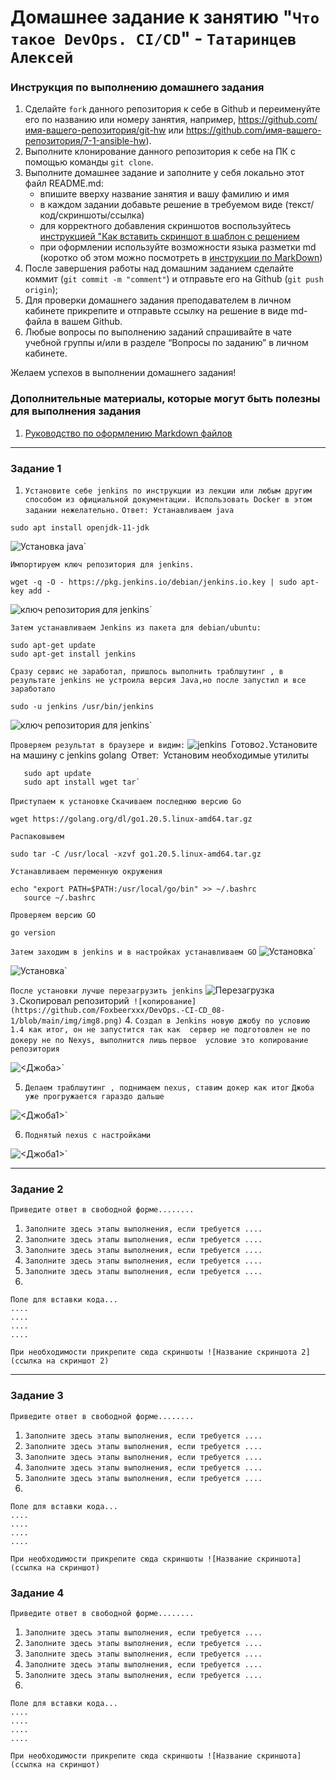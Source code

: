 # Домашнее задание к занятию "`Что такое DevOps. CI/CD`" - `Татаринцев Алексей`


### Инструкция по выполнению домашнего задания

   1. Сделайте `fork` данного репозитория к себе в Github и переименуйте его по названию или номеру занятия, например, https://github.com/имя-вашего-репозитория/git-hw или  https://github.com/имя-вашего-репозитория/7-1-ansible-hw).
   2. Выполните клонирование данного репозитория к себе на ПК с помощью команды `git clone`.
   3. Выполните домашнее задание и заполните у себя локально этот файл README.md:
      - впишите вверху название занятия и вашу фамилию и имя
      - в каждом задании добавьте решение в требуемом виде (текст/код/скриншоты/ссылка)
      - для корректного добавления скриншотов воспользуйтесь [инструкцией "Как вставить скриншот в шаблон с решением](https://github.com/netology-code/sys-pattern-homework/blob/main/screen-instruction.md)
      - при оформлении используйте возможности языка разметки md (коротко об этом можно посмотреть в [инструкции  по MarkDown](https://github.com/netology-code/sys-pattern-homework/blob/main/md-instruction.md))
   4. После завершения работы над домашним заданием сделайте коммит (`git commit -m "comment"`) и отправьте его на Github (`git push origin`);
   5. Для проверки домашнего задания преподавателем в личном кабинете прикрепите и отправьте ссылку на решение в виде md-файла в вашем Github.
   6. Любые вопросы по выполнению заданий спрашивайте в чате учебной группы и/или в разделе “Вопросы по заданию” в личном кабинете.
   
Желаем успехов в выполнении домашнего задания!
   
### Дополнительные материалы, которые могут быть полезны для выполнения задания

1. [Руководство по оформлению Markdown файлов](https://gist.github.com/Jekins/2bf2d0638163f1294637#Code)

---

### Задание 1



1. `Установите себе jenkins по инструкции из лекции или любым другим способом из официальной документации. Использовать Docker в этом задании нежелательно.`
`Ответ: Устанавливаем java`
```
sudo apt install openjdk-11-jdk 
```
![Установка java](https://github.com/Foxbeerxxx/DevOps.-CI-CD_08-1/blob/main/img/img1.png)`

`Импортируем ключ репозитория для jenkins.`
```
wget -q -O - https://pkg.jenkins.io/debian/jenkins.io.key | sudo apt-key add -
```
![ключ репозитория для jenkins](https://github.com/Foxbeerxxx/DevOps.-CI-CD_08-1/blob/main/img/img2.png)`

`Затем устанавливаем Jenkins из пакета для debian/ubuntu:`
```
sudo apt-get update
sudo apt-get install jenkins
```
`Сразу сервис не заработал, пришлось выполнить траблшутинг , в результате jenkins не устроила версия Java,но после запустил и все заработало`
```
sudo -u jenkins /usr/bin/jenkins
```
![ключ репозитория для jenkins](https://github.com/Foxbeerxxx/DevOps.-CI-CD_08-1/blob/main/img/img3.png)`

`Проверяем результат в браузере и видим:`
![jenkins](https://github.com/Foxbeerxxx/DevOps.-CI-CD_08-1/blob/main/img/img4.png)`
`Готово`
2. `Установите на машину с jenkins golang`
`Ответ:`
`Установим необходимые утилиты
```
   sudo apt update
   sudo apt install wget tar`
```
`Приступаем к установке`
`Скачиваем последнюю версию Go` 
```
wget https://golang.org/dl/go1.20.5.linux-amd64.tar.gz
```
`Распаковывем` 
```
sudo tar -C /usr/local -xzvf go1.20.5.linux-amd64.tar.gz
```
`Устанавливаем переменную окружения` 
```
echo "export PATH=$PATH:/usr/local/go/bin" >> ~/.bashrc
   source ~/.bashrc
```
`Проверяем версию GO`
```
go version
```
`Затем заходим в jenkins и в настройках устанавливаем GO`
![Установка](https://github.com/Foxbeerxxx/DevOps.-CI-CD_08-1/blob/main/img/img5.png)`

![Установка](https://github.com/Foxbeerxxx/DevOps.-CI-CD_08-1/blob/main/img/img6.png)`

`После установки лучше перезагрузить jenkins`
![Перезагрузка](https://github.com/Foxbeerxxx/DevOps.-CI-CD_08-1/blob/main/img/img7.png)`
3. `Скопировал репозиторий`
![копирование](https://github.com/Foxbeerxxx/DevOps.-CI-CD_08-1/blob/main/img/img8.png)`
4. `Создал в Jenkins новую джобу по условию 1.4 как итог, он не запустится так как  сервер не подготовлен не по докеру не по Nexys, выполнится лишь` 
`первое  условие это копирование репозитория`

![<Джоба>](https://github.com/Foxbeerxxx/DevOps.-CI-CD_08-1/blob/polomka/img/img9.png)`

5. ` Делаем траблшутинг , поднимаем nexus, ставим докер как итог ` 
`Джоба уже прогружается гараздо дальше`

![<Джоба1>](https://github.com/Foxbeerxxx/DevOps.-CI-CD_08-1/blob/polomka/img/img10.png)`


6. ` Поднятый nexus c настройками ` 

![<Джоба1>](https://github.com/Foxbeerxxx/DevOps.-CI-CD_08-1/blob/polomka/img/img11.png)`







---

### Задание 2

`Приведите ответ в свободной форме........`

1. `Заполните здесь этапы выполнения, если требуется ....`
2. `Заполните здесь этапы выполнения, если требуется ....`
3. `Заполните здесь этапы выполнения, если требуется ....`
4. `Заполните здесь этапы выполнения, если требуется ....`
5. `Заполните здесь этапы выполнения, если требуется ....`
6. 

```
Поле для вставки кода...
....
....
....
....
```

`При необходимости прикрепитe сюда скриншоты
![Название скриншота 2](ссылка на скриншот 2)`


---

### Задание 3

`Приведите ответ в свободной форме........`

1. `Заполните здесь этапы выполнения, если требуется ....`
2. `Заполните здесь этапы выполнения, если требуется ....`
3. `Заполните здесь этапы выполнения, если требуется ....`
4. `Заполните здесь этапы выполнения, если требуется ....`
5. `Заполните здесь этапы выполнения, если требуется ....`
6. 

```
Поле для вставки кода...
....
....
....
....
```

`При необходимости прикрепитe сюда скриншоты
![Название скриншота](ссылка на скриншот)`

### Задание 4

`Приведите ответ в свободной форме........`

1. `Заполните здесь этапы выполнения, если требуется ....`
2. `Заполните здесь этапы выполнения, если требуется ....`
3. `Заполните здесь этапы выполнения, если требуется ....`
4. `Заполните здесь этапы выполнения, если требуется ....`
5. `Заполните здесь этапы выполнения, если требуется ....`
6. 

```
Поле для вставки кода...
....
....
....
....
```

`При необходимости прикрепитe сюда скриншоты
![Название скриншота](ссылка на скриншот)`
